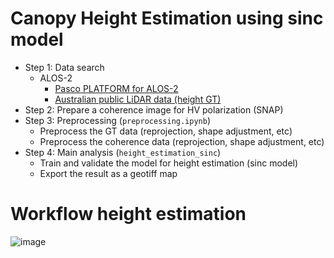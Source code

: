 # Canopy Height Estimation using sinc model

* Step 1: Data search 
  * ALOS-2
    * [Pasco PLATFORM for ALOS-2](https://satpf.jp/spf/?sb=search&sensor=ALOS-2_PALSAR-2)
    * [Australian public LiDAR data (height GT)](http://data.auscover.org.au/xwiki/bin/view/Product+pages/Airborne+Lidar)
* Step 2: Prepare a coherence image for HV polarization (SNAP)
* Step 3: Preprocessing (`preprocessing.ipynb`)
  * Preprocess the GT data (reprojection, shape adjustment, etc)
  * Preprocess the coherence data (reprojection, shape adjustment, etc)
* Step 4: Main analysis (`height_estimation_sinc`)
  * Train and validate the model for height estimation (sinc model)
  * Export the result as a geotiff map

# Workflow height estimation
![image](https://github.com/jutak0228/canopy_height_sinc/assets/159540763/b823890c-8969-48ab-9813-dea6f3864397)
